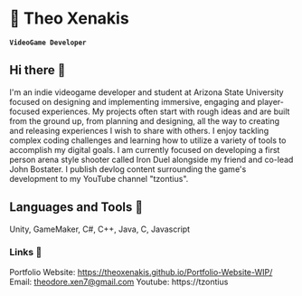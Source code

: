 # 🌉 Theo Xenakis

**`VideoGame Developer`**

## Hi there 👋
I'm an indie videogame developer and student at Arizona State University focused on designing and implementing immersive, engaging and player-focused experiences. My projects often start with rough ideas and are built from the ground up, from planning and designing, all the way to creating and releasing experiences I wish to share with others. I enjoy tackling complex coding challenges and learning how to utilize a variety of tools to accomplish my digital goals. I am currently focused on developing a first person arena style shooter called Iron Duel alongside my friend and co-lead John Bostater. I publish devlog content surrounding the game's development to my YouTube channel "tzontius".

## Languages and Tools 📢 
Unity, GameMaker, C#, C++, Java, C, Javascript

### Links 🔗
Portfolio Website: https://theoxenakis.github.io/Portfolio-Website-WIP/
Email: theodore.xen7@gmail.com
Youtube: https://tzontius

